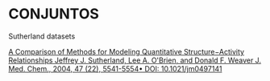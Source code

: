 # CONJUNTOS
Sutherland datasets

[A Comparison of Methods for Modeling Quantitative Structure−Activity Relationships Jeffrey J. Sutherland, Lee A. O'Brien, and Donald F. Weaver
J. Med. Chem., 2004, 47 (22), 5541-5554• DOI: 10.1021/jm0497141](https://pubs.acs.org/doi/10.1021/jm0497141)

